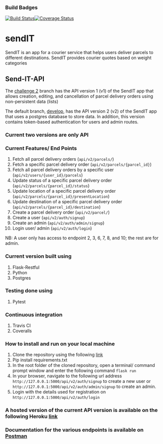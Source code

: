 ### Build Badges
[![Build Status](https://travis-ci.org/JumaKahiga/Send-IT-API.svg?branch=develop)](https://travis-ci.org/JumaKahiga/Send-IT-API)[![Coverage Status](https://coveralls.io/repos/github/JumaKahiga/Send-IT-API/badge.svg?branch=develop)](https://coveralls.io/github/JumaKahiga/Send-IT-API?branch=develop)

# sendIT
SendIT is an app for a courier service that helps users deliver parcels to different destinations. SendIT provides courier quotes based on weight categories

## Send-IT-API
The [challenge 2](https://github.com/JumaKahiga/Send-IT-API/tree/challenge2) branch has the API version 1 (v1) of the SendIT app that allows creation, editing, and cancellation of parcel delivery orders using non-persistent data (lists)

The default branch, [develop](https://github.com/JumaKahiga/Send-IT-API/tree/develop), has the API version 2 (v2) of the SendIT app that uses a postgres database to store data. In addition, this version contains token-based authentication for users and admin routes. 


### Current two versions are only API

### Current Features/ End Points
1. Fetch all parcel delivery orders (`api/v2/parcels/`)
2. Fetch a specific parcel delivery order (`api/v2/parcels/{parcel_id}`)
3. Fetch all parcel delivery orders by a specific user (`api/v2/users/{user_id}/parcels`)
4. Update status of a specific parcel delivery order (`api/v2/parcels/{parcel_id}/status`)
5. Update location of a specific parcel delivery order (`api/v2/parcels/{parcel_id}/presentLocation`)
6. Update destination of a specific parcel delivery order (`api/v2/parcels/{parcel_id}/destination`)
7. Create a parcel delivery order (`api/v2/parcel/`)
8. Create a user (`api/v2/auth/signup`)
9. Create an admin (`api/v2/auth/admin/signup`)
10. Login user/ admin (`api/v2/auth/login`)

NB: A user only has access to endpoint 2, 3, 6, 7, 8, and 10; the rest are for admin.

### Current version built using
1. Flask-Restful
2. Python
3. Postgres 

### Testing done using
1. Pytest

### Continuous integration
1. Travis CI
2. Coveralls 

### How to install and run on your local machine
1. Clone the repository using the following [link](https://github.com/JumaKahiga/Send-IT-API.git)
2. Pip install requirements.txt
3. In the root folder of the cloned repository, open a terminal/ command prompt window and enter the following command `flask run` 
4. In your browser, navigate to the following url address `http://127.0.0.1:5000/api/v2/auth/signup` to create a new user or
  `http://127.0.0.1:5000/api/v2/auth/admin/signup` to create an admin.
5. Login with the details used for registration on `http://127.0.0.1:5000/api/v2/auth/login`

### A hosted version of the current API version is available on the following Heroku [link](https://sendit-v2-app.herokuapp.com/)

### Documentation for the various endpoints is available on [Postman](https://documenter.getpostman.com/view/5800026/RzfcNCAg)


